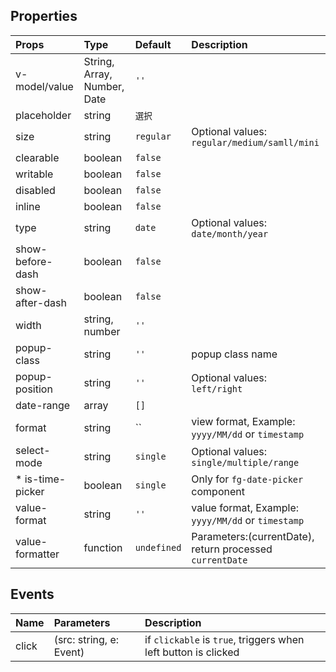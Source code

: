 ## Properties

|Props|Type|Default|Description|
|:--|:--|:--|:--|
|v-model/value|String, Array, Number, Date|`''`||
|placeholder|string|`選択`||
|size|string|`regular`|Optional values: `regular/medium/samll/mini`|
|clearable|boolean|`false`||
|writable|boolean|`false`||
|disabled|boolean|`false`||
|inline|boolean|`false`||
|type|string|`date`|Optional values: `date/month/year`|
|show-before-dash|boolean|`false`||
|show-after-dash|boolean|`false`||
|width|string, number|`''`||
|popup-class|string|`''`|popup class name|
|popup-position|string|`''`|Optional values: `left/right`|
|date-range|array|`[]`||
|format|string|``|view format, Example: `yyyy/MM/dd` or `timestamp`|
|select-mode|string|`single`|Optional values: `single/multiple/range`|
|* is-time-picker|boolean|`single`|Only for `fg-date-picker` component|
|value-format|string|`''`|value format, Example: `yyyy/MM/dd` or `timestamp`|
|value-formatter|function|`undefined`|Parameters:(currentDate), return processed `currentDate`|

## Events

|Name|Parameters|Description|
|:--|:--|:--|
|click|(src: string, e: Event)|if `clickable`  is `true`, triggers when left button is clicked|
